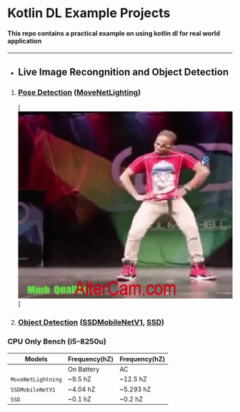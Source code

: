 # Kotlin DL Example Projects

#### This repo contains a practical example on using kotlin dl for real world application

---

- ## Live Image Recongnition and Object Detection

1. ### [Pose Detection][1] ([MoveNetLighting][2])

   [1]:src/main/kotlin/live_image_recognition_and_object_detection/pose_detection
   [<img alt="Watch The Video" height="420" src="assets/movenetlightingdemo.gif" width="500"/>]

   [2]:src/main/kotlin/live_image_recognition_and_object_detection/pose_detection/MoveNetLighting.kt

3. ### [Object Detection][3] ([SSDMobileNetV1][4], [SSD][5])

   [3]:src/main/kotlin/live_image_recognition_and_object_detection/object_detection

   [4]:src/main/kotlin/live_image_recognition_and_object_detection/object_detection/SSDMobileNetV1.kt

   [5]:src/main/kotlin/live_image_recognition_and_object_detection/object_detection/SSD.kt

### CPU Only Bench (i5-8250u)


| Models             | Frequency(hZ) | Frequency(hZ) |       
|--------------------|---------------|---------------|
|                    | On Battery    | AC            |
| `MoveNetLightning` | ~9.5 hZ       | ~12.5 hZ      |
| `SSDMobileNetV1`   | ~4.04 hZ      | ~5.293 hZ     |
 | `SSD`              | ~0.1 hZ       | ~0.2 hZ       |
 
